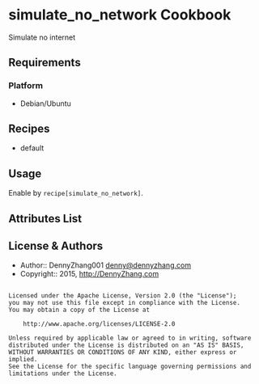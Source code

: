 simulate_no_network Cookbook
================
Simulate no internet

Requirements
------------
### Platform
- Debian/Ubuntu

Recipes
-------
* default

Usage
-----

Enable by `recipe[simulate_no_network]`.

Attributes List
---------------

License & Authors
-----------------
- Author:: DennyZhang001 <denny@dennyzhang.com>
- Copyright:: 2015, http://DennyZhang.com

```text

Licensed under the Apache License, Version 2.0 (the "License");
you may not use this file except in compliance with the License.
You may obtain a copy of the License at

    http://www.apache.org/licenses/LICENSE-2.0

Unless required by applicable law or agreed to in writing, software
distributed under the License is distributed on an "AS IS" BASIS,
WITHOUT WARRANTIES OR CONDITIONS OF ANY KIND, either express or implied.
See the License for the specific language governing permissions and
limitations under the License.
```
